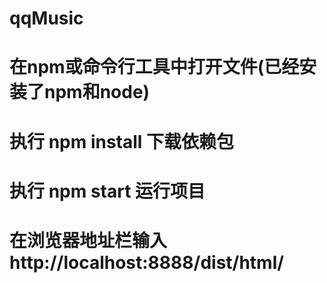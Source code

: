 # qqMusic

# 在npm或命令行工具中打开文件(已经安装了npm和node)

# 执行 npm install 下载依赖包

# 执行 npm start 运行项目

# 在浏览器地址栏输入 http://localhost:8888/dist/html/
